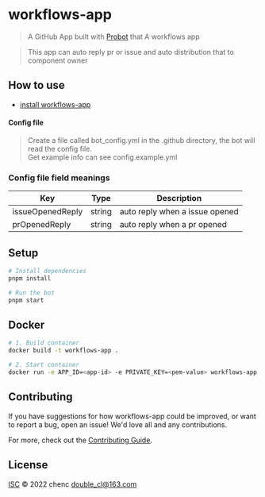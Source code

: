 # workflows-app

> A GitHub App built with [Probot](https://github.com/probot/probot) that A workflows app

> This app can auto reply pr or issue and auto distribution that to component owner


## How to use
- [install workflows-app](https://github.com/apps/workflows-app)

#### Config file
> Create a file called bot_config.yml in the .github directory, the bot will read the config file. <br/>
> Get example info can see config.example.yml

### Config file field meanings
| Key              | Type   | Description                    |
|------------------|--------|--------------------------------|
| issueOpenedReply | string | auto reply when a issue opened |
| prOpenedReply    | string | auto reply when a pr opened    |


## Setup

```sh
# Install dependencies
pnpm install

# Run the bot
pnpm start
```

## Docker

```sh
# 1. Build container
docker build -t workflows-app .

# 2. Start container
docker run -e APP_ID=<app-id> -e PRIVATE_KEY=<pem-value> workflows-app
```

## Contributing

If you have suggestions for how workflows-app could be improved, or want to report a bug, open an issue! We'd love all and any contributions.

For more, check out the [Contributing Guide](CONTRIBUTING.md).

## License

[ISC](LICENSE) © 2022 chenc <double_cl@163.com>
